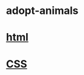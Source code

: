 # adopt-animals 

# [html](https://seidomo.github.io/adopt-animals/)

# [CSS](https://seidomo.github.io/adopt-animals/)

